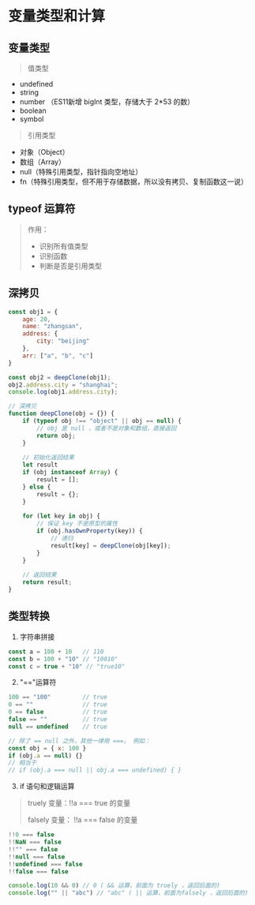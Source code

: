 # 变量类型和计算
## 变量类型

> 值类型
- undefined
- string
- number （ES11新增 bigInt 类型，存储大于 2*53 的数）
- boolean
- symbol

> 引用类型
- 对象（Object）
- 数组（Array）
- null（特殊引用类型，指针指向空地址）
- fn（特殊引用类型，但不用于存储数据，所以没有拷贝、复制函数这一说）

## typeof 运算符
> 作用：
> - 识别所有值类型
> - 识别函数
> - 判断是否是引用类型

## 深拷贝
```js
const obj1 = {
    age: 20,
    name: "zhangsan",
    address: {
        city: "beijing"            
    },
    arr: ["a", "b", "c"]
}

const obj2 = deepClone(obj1);
obj2.address.city = "shanghai";
console.log(obj1.address.city);

// 深拷贝
function deepClone(obj = {}) {
    if (typeof obj !== "object" || obj == null) {
        // obj 是 null ，或者不是对象和数组，直接返回
        return obj;                
    }
    
    // 初始化返回结果
    let result
    if (obj instanceof Array) {
        result = [];
    } else {
        result = {};
    }
    
    for (let key in obj) {
        // 保证 key 不是原型的属性
        if (obj.hasOwnProperty(key)) {
            // 递归
            result[key] = deepClone(obj[key]);                                
        }    
    }
    
    // 返回结果
    return result;
}
```

## 类型转换
1. 字符串拼接
```js
const a = 100 + 10   // 110
const b = 100 + "10" // "10010"
const c = true + "10" // "true10"
```

2. "=="运算符
```js
100 == "100"         // true
0 == ""              // true
0 == false           // true
false == ""          // true
null == undefined    // true

// 除了 == null 之外，其他一律用 ===， 例如：
const obj = { x: 100 }
if (obj.a == null) {}
// 相当于
// if (obj.a === null || obj.a === undefined) { }
```

3. if 语句和逻辑运算
> truely 变量：!!a === true 的变量
>
> falsely 变量： !!a === false 的变量
```js
!!0 === false
!!NaN === false
!!"" === false
!!null === false
!!undefined === false
!!false === false

console.log(10 && 0) // 0 ( && 运算，前面为 truely ，返回后面的)
console.log("" || "abc") // "abc" ( || 运算，前面为falsely ，返回后面的)
```
